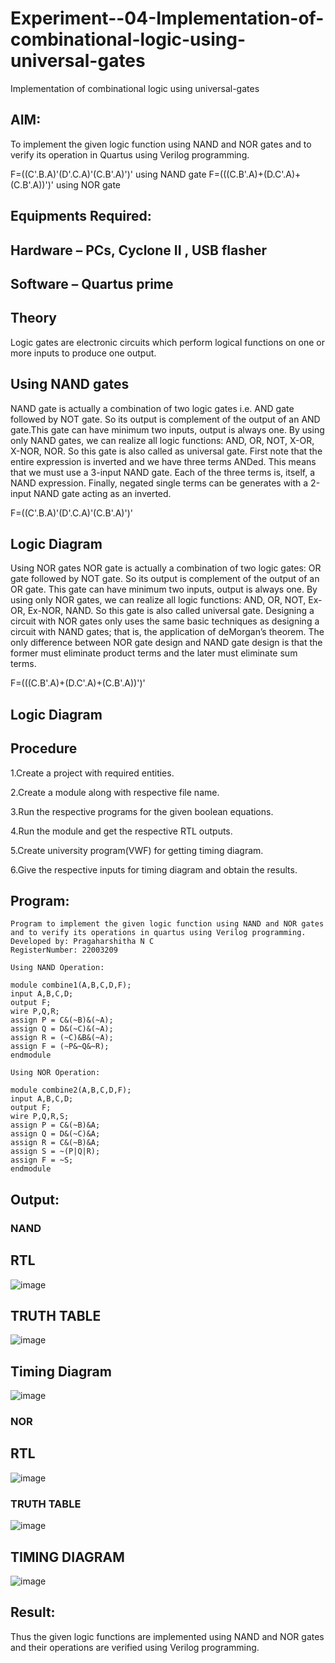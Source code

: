 # Experiment--04-Implementation-of-combinational-logic-using-universal-gates
Implementation of combinational logic using universal-gates
 
## AIM:
To implement the given logic function using NAND and NOR gates and to verify its operation in Quartus using Verilog programming.

F=((C'.B.A)'(D'.C.A)'(C.B'.A)')' using NAND gate
F=(((C.B'.A)+(D.C'.A)+(C.B'.A))')' using NOR gate
## Equipments Required:
## Hardware – PCs, Cyclone II , USB flasher
## Software – Quartus prime


## Theory
Logic gates are electronic circuits which perform logical functions on one or more inputs to produce one output. 

## Using NAND gates
NAND gate is actually a combination of two logic gates i.e. AND gate followed by NOT gate. So its output is complement of the output of an AND gate.This gate can have minimum two inputs, output is always one. By using only NAND gates, we can realize all logic functions: AND, OR, NOT, X-OR, X-NOR, NOR. So this gate is also called as universal gate. First note that the entire expression is inverted and we have three terms ANDed. This means that we must use a 3-input NAND gate. Each of the three terms is, itself, a NAND expression. Finally, negated single terms can be generates with a 2-input NAND gate acting as an inverted.

F=((C'.B.A)'(D'.C.A)'(C.B'.A)')'

## Logic Diagram

Using NOR gates
NOR gate is actually a combination of two logic gates: OR gate followed by NOT gate. So its output is complement of the output of an OR gate. This gate can have minimum two inputs, output is always one. By using only NOR gates, we can realize all logic functions: AND, OR, NOT, Ex-OR, Ex-NOR, NAND. So this gate is also called universal gate. Designing a circuit with NOR gates only uses the same basic techniques as designing a circuit with NAND gates; that is, the application of deMorgan’s theorem. The only difference between NOR gate design and NAND gate design is that the former must eliminate product terms and the later must eliminate sum terms.

F=(((C.B'.A)+(D.C'.A)+(C.B'.A))')'

## Logic Diagram
## Procedure
1.Create a project with required entities.

2.Create a module along with respective file name.

3.Run the respective programs for the given boolean equations.

4.Run the module and get the respective RTL outputs.

5.Create university program(VWF) for getting timing diagram.

6.Give the respective inputs for timing diagram and obtain the results.
## Program:
~~~
Program to implement the given logic function using NAND and NOR gates and to verify its operations in quartus using Verilog programming.
Developed by: Pragaharshitha N C
RegisterNumber: 22003209

Using NAND Operation:

module combine1(A,B,C,D,F);
input A,B,C,D;
output F;
wire P,Q,R;
assign P = C&(~B)&(~A);
assign Q = D&(~C)&(~A);
assign R = (~C)&B&(~A);
assign F = (~P&~Q&~R);
endmodule

Using NOR Operation:

module combine2(A,B,C,D,F);
input A,B,C,D;
output F;
wire P,Q,R,S;
assign P = C&(~B)&A;
assign Q = D&(~C)&A;
assign R = C&(~B)&A;
assign S = ~(P|Q|R);
assign F = ~S;
endmodule
~~~

## Output:
### NAND
## RTL
![image](https://user-images.githubusercontent.com/94165322/201460624-48dfc076-4a10-45fd-8fd7-27d82fdf13d1.png)
## TRUTH TABLE
![image](https://user-images.githubusercontent.com/94165322/201460635-1aa1671b-e5d1-4f50-8c8b-169b9bb2d721.png)

## Timing Diagram
![image](https://user-images.githubusercontent.com/94165322/201460653-0df07201-3afc-4a47-bfd9-878e444fa9e2.png)
### NOR
## RTL
![image](https://user-images.githubusercontent.com/94165322/201460659-d2f12f42-65d2-492a-90c0-aa7ef70e53a3.png)
### TRUTH TABLE
![image](https://user-images.githubusercontent.com/94165322/201460667-14482f84-af8a-452b-a045-9e30f5a3270f.png)
## TIMING DIAGRAM
![image](https://user-images.githubusercontent.com/94165322/201460682-962ee038-c513-4fbb-875d-c8a7edf162f9.png)

## Result:
Thus the given logic functions are implemented using NAND and NOR gates and their operations are verified using Verilog programming.
